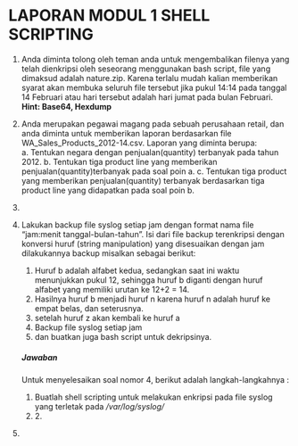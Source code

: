 <h1>LAPORAN MODUL 1 SHELL SCRIPTING</h1>

<ol>
        <li><p>Anda diminta tolong oleh teman anda untuk mengembalikan filenya yang telah dienkripsi oleh seseorang menggunakan bash script, file yang dimaksud adalah nature.zip. Karena terlalu mudah kalian memberikan syarat akan membuka seluruh file tersebut jika pukul 14:14 pada tanggal 14 Februari atau hari tersebut adalah hari jumat pada bulan Februari.
                <b>Hint: Base64, Hexdump</b>
        </p></li>
        <li><p>Anda merupakan pegawai magang pada sebuah perusahaan retail, dan anda diminta untuk memberikan laporan berdasarkan file WA_Sales_Products_2012-14.csv. Laporan yang diminta berupa:<br>
a. Tentukan negara dengan penjualan(quantity) terbanyak pada tahun 2012.
b. Tentukan tiga product line yang memberikan penjualan(quantity)terbanyak pada soal poin a.
c. Tentukan tiga product yang memberikan penjualan(quantity) terbanyak berdasarkan tiga product line yang didapatkan pada soal poin b.
        </p></li>
        <li></li>
<li>
<p>Lakukan backup file syslog setiap jam dengan format nama file “jam:menit tanggal-bulan-tahun”. Isi dari file backup terenkripsi dengan konversi huruf (string manipulation) yang disesuaikan dengan jam dilakukannya backup misalkan sebagai berikut:<br>
<ol><li>Huruf b adalah alfabet kedua, sedangkan saat ini waktu menunjukkan pukul 12, sehingga huruf b diganti dengan huruf alfabet yang      
         memiliki urutan ke 12+2 = 14.</li>
    <li>Hasilnya huruf b menjadi huruf n karena huruf n adalah huruf ke empat belas, dan seterusnya.</li>
    <li>setelah huruf z akan kembali ke huruf a</li>
    <li>Backup file syslog setiap jam</li>
    <li>dan buatkan juga bash script untuk dekripsinya.</li>
</ol></p>
<h5>Jawaban</h5>
<p></p>
<p>Untuk menyelesaikan soal nomor 4, berikut adalah langkah-langkahnya :
<ol><li>Buatlah shell scripting untuk melakukan enkripsi pada file syslog yang terletak pada <i>/var/log/syslog/</i></li>
    <li>2. </li>
</ol></p>
</li>
<li></li></ol>
